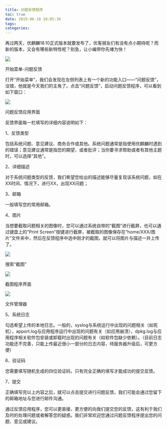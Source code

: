 ```yaml
---
title: 问题反馈程序
toc: true
date: 2019-06-18 10:05:39
tags:
categories:
---
```



再过两天，优麒麟18.10正式版本就要发布了，优客朋友们有没有点小期待呢？而新的版本，又会有哪些新特性呢？别急，让小编带你先堵为快！

<img src="https://www.ubuntukylin.com/upload/201810/1539737707138636.png"></img>

开始菜单-问题反馈

打开“开始菜单”，我们会发现在左侧列表上有一个新的功能入口——“问题反馈”，没错，他就是今天我们的主角了。点击“问题反馈”，启动问题反馈程序，可以看到如下窗口：

<img src="https://www.ubuntukylin.com/upload/201810/1539737742254240.png"></img>

问题反馈应用界面

反馈界面每一栏填写的详细内容说明如下：

1、反馈类型

包括系统问题、意见建议、商务合作或其他。系统问题通常是指使用优麒麟时遇到的错误；意见建议通常是指您的期望，或者批评；当你要寻求帮助或者有其他主题时，可以选择“其他”。

2、详细描述

对于系统问题类型的反馈，我们希望您给出的描述能够尽量复现该系统问题，如在XX时间、情况下，进行XX，出现XX问题；

3、邮箱

一般填写您的常用邮箱。

4、图片

当想要截取问题相关的图像时，您可以通过系统自带的“截图”进行截屏，也可以通过键盘上的“Print Screen”按键进行截屏，被截取的图像保存在“home/XXX/图片”文件夹中，然后在反馈程序中选中刚才的截图，就可以将图片与描述一并上传了。

<img src="https://www.ubuntukylin.com/upload/201810/1539737768376752.png"></img>

搜索“截图”

<img src="https://www.ubuntukylin.com/upload/201810/1539737793255567.png"></img>

截图程序界面

<img src="https://www.ubuntukylin.com/upload/201810/1539737815797812.png"></img>

文件管理器

5、系统日志

勾选希望上传的本地日志。一般的，syslog与系统运行中出现的问题相关（如死机），apport.log与应用程序运行中出现的问题有关（如应用崩溃），dpkg.log与应用程序相关软件包安装或卸载时出现的问题有关（如软件包缺少依赖）。（目前日志功能还不完善，只能上传最近很小一部分的日志内容，待服务器升级后，可更方便）

6、验证码

您需要填写随机生成的四位验证码，只有完全正确的填写才能成功的提交反馈。

7、提交

正确填写完以上内容之后，就可以点击提交进行问题反馈，我们可能会通过您留下的邮箱地址与您进行邮件沟通。

通过反馈应用程序，您可以更直接、更方便的向我们提交您的反馈，这有利于我们及时的处理问题或者解答您的疑惑。我们非常欢迎您通过问题反馈程序提出您的问题、意见或建议。
